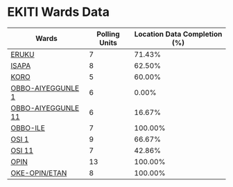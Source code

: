
# EKITI Wards Data

| Wards | Polling Units | Location Data Completion (%) |
| ---- | ----- | ------- |
| [ERUKU](./wards/5692-eruku) | 7 | 71.43% |
| [ISAPA](./wards/5693-isapa) | 8 | 62.50% |
| [KORO](./wards/5694-koro) | 5 | 60.00% |
| [OBBO-AIYEGGUNLE 1](./wards/5695-obbo-aiyeggunle-1) | 6 | 0.00% |
| [OBBO-AIYEGGUNLE 11](./wards/5696-obbo-aiyeggunle-11) | 6 | 16.67% |
| [OBBO-ILE](./wards/5697-obbo-ile) | 7 | 100.00% |
| [OSI 1](./wards/5698-osi-1) | 9 | 66.67% |
| [OSI 11](./wards/5699-osi-11) | 7 | 42.86% |
| [OPIN](./wards/5700-opin) | 13 | 100.00% |
| [OKE-OPIN/ETAN](./wards/5701-oke-opin/etan) | 8 | 100.00% |




